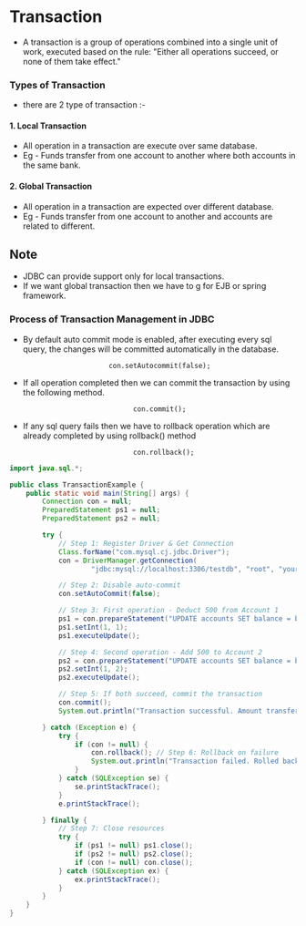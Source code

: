 # Transaction
- A transaction is a group of operations combined into a single unit of work, executed based on the rule: "Either all operations succeed, or none of them take effect."

### Types of Transaction 
- there are 2 type of transaction :-

#### 1. Local Transaction 
- All operation in a transaction are execute over same database.
- Eg - Funds transfer from one account to another where both accounts in the same bank.

#### 2. Global Transaction 
- All operation in a transaction are expected over different database.
- Eg - Funds transfer from one account to another and accounts are related to different.

## Note 
- JDBC can provide support only for local transactions.
- If we want global transaction then we have to g for EJB or spring framework.

### Process of Transaction Management in JDBC 
- By default auto commit mode is enabled, after executing every sql query, the changes will be committed automatically in the database.

                           con.setAutocommit(false);
- If all operation completed then we can commit the transaction by using the following method.

                                 con.commit();
- If any sql query fails then we have to rollback operation which are already completed by using rollback() method

                                 con.rollback();

```java
import java.sql.*;

public class TransactionExample {
    public static void main(String[] args) {
        Connection con = null;
        PreparedStatement ps1 = null;
        PreparedStatement ps2 = null;

        try {
            // Step 1: Register Driver & Get Connection
            Class.forName("com.mysql.cj.jdbc.Driver");
            con = DriverManager.getConnection(
                    "jdbc:mysql://localhost:3306/testdb", "root", "your_password");

            // Step 2: Disable auto-commit
            con.setAutoCommit(false);

            // Step 3: First operation - Deduct 500 from Account 1
            ps1 = con.prepareStatement("UPDATE accounts SET balance = balance - 500 WHERE id = ?");
            ps1.setInt(1, 1);
            ps1.executeUpdate();

            // Step 4: Second operation - Add 500 to Account 2
            ps2 = con.prepareStatement("UPDATE accounts SET balance = balance + 500 WHERE id = ?");
            ps2.setInt(1, 2);
            ps2.executeUpdate();

            // Step 5: If both succeed, commit the transaction
            con.commit();
            System.out.println("Transaction successful. Amount transferred.");

        } catch (Exception e) {
            try {
                if (con != null) {
                    con.rollback(); // Step 6: Rollback on failure
                    System.out.println("Transaction failed. Rolled back.");
                }
            } catch (SQLException se) {
                se.printStackTrace();
            }
            e.printStackTrace();

        } finally {
            // Step 7: Close resources
            try {
                if (ps1 != null) ps1.close();
                if (ps2 != null) ps2.close();
                if (con != null) con.close();
            } catch (SQLException ex) {
                ex.printStackTrace();
            }
        }
    }
}
```

